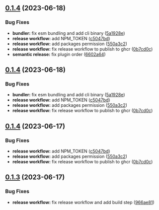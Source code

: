 ## [0.1.4](https://github.com/KuhlTime/tspb/compare/v0.1.3...v0.1.4) (2023-06-18)

### Bug Fixes

- **bundler:** fix esm bundling and add cli binary ([5a1928e](https://github.com/KuhlTime/tspb/commit/5a1928e14f7c3c173cc411709f8d9bea46ca6fd7))
- **release workflow:** add NPM_TOKEN ([c5047bd](https://github.com/KuhlTime/tspb/commit/c5047bd1ff75ecc7c61c4e7fe4e7d47a7ac76ac9))
- **release workflow:** add packages permission ([550a3c2](https://github.com/KuhlTime/tspb/commit/550a3c241c386c8c13920d93817041593788ad79))
- **release workflow:** fix release workflow to publish to ghcr ([0b7cd0c](https://github.com/KuhlTime/tspb/commit/0b7cd0cae9f978dbbcc04d780c03b70a81d21caf))
- **semantic release:** fix plugin order ([6602a64](https://github.com/KuhlTime/tspb/commit/6602a640fc468f5ee91f2134a84a8661629a1218))

## [0.1.4](https://github.com/KuhlTime/tspb/compare/v0.1.3...v0.1.4) (2023-06-18)

### Bug Fixes

- **bundler:** fix esm bundling and add cli binary ([5a1928e](https://github.com/KuhlTime/tspb/commit/5a1928e14f7c3c173cc411709f8d9bea46ca6fd7))
- **release workflow:** add NPM_TOKEN ([c5047bd](https://github.com/KuhlTime/tspb/commit/c5047bd1ff75ecc7c61c4e7fe4e7d47a7ac76ac9))
- **release workflow:** add packages permission ([550a3c2](https://github.com/KuhlTime/tspb/commit/550a3c241c386c8c13920d93817041593788ad79))
- **release workflow:** fix release workflow to publish to ghcr ([0b7cd0c](https://github.com/KuhlTime/tspb/commit/0b7cd0cae9f978dbbcc04d780c03b70a81d21caf))

## [0.1.4](https://github.com/KuhlTime/tspb/compare/v0.1.3...v0.1.4) (2023-06-17)

### Bug Fixes

- **release workflow:** add NPM_TOKEN ([c5047bd](https://github.com/KuhlTime/tspb/commit/c5047bd1ff75ecc7c61c4e7fe4e7d47a7ac76ac9))
- **release workflow:** add packages permission ([550a3c2](https://github.com/KuhlTime/tspb/commit/550a3c241c386c8c13920d93817041593788ad79))
- **release workflow:** fix release workflow to publish to ghcr ([0b7cd0c](https://github.com/KuhlTime/tspb/commit/0b7cd0cae9f978dbbcc04d780c03b70a81d21caf))

## [0.1.3](https://github.com/KuhlTime/tspb/compare/v0.1.2...v0.1.3) (2023-06-17)

### Bug Fixes

- **release workflow:** fix release workflow and add build step ([966ae81](https://github.com/KuhlTime/tspb/commit/966ae81e99d22bb328b92ffe0362148c692f686a))
